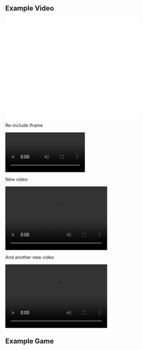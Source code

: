 ## Example Video

<iframe width="420" height="315" src="Video/Test.webm" frameborder="0" allowfullscreen></iframe>

Re-include iframe

<video controls width="250">

    <source src="Video/Test.webm"
            type="video/webm">

    <source src="Video/Test.mp4"
            type="video/mp4">

    Sorry, your browser doesn't support embedded videos.
</video>

New video

<video src="Video/Test.mp4" width="320" height="200" controls preload></video>

And another new video

<video src="Test.mp4" width="320" height="200" controls preload></video>

## Example Game
